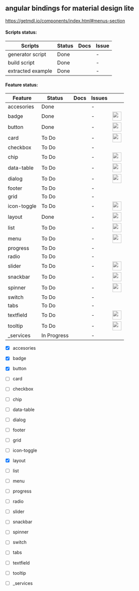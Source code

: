 ## angular bindings for material design lite
https://getmdl.io/components/index.html#menus-section

#### Scripts status:

| Scripts          | Status                              | Docs         | Issue          |
|------------------|-------------------------------------|--------------|----------------|
| generator script |                             Done    |              |              - |
| build script     |                             Done    |              |              - |
| extracted example|                             Done    |              |              - |


#### Feature status:
| Feature          | Status      | Docs  | Issues |                                                                                                     |
|------------------|-------------|-------|--------|-----------------------------------------------------------------------------------------------------|
| accesories       |      Done   |       |      - |                                                                                                     |
| badge            |      Done   |       |      - |<img src="https://getmdl.io/assets/comp_badges.png" width="28" style="filter: grayscale(100%);">     |
| button           |      Done   |       |      - |<img src="https://getmdl.io/assets/comp_buttons.png" width="28" style="filter: grayscale(100%);">    |
| card             |     To Do   |       |      - |<img src="https://getmdl.io/assets/comp_cards.png" width="28" style="filter: grayscale(100%);">      |
| checkbox         |     To Do   |       |      - |                                                                                                     |
| chip             |     To Do   |       |      - |<img src="https://getmdl.io/assets/comp_chips.png" width="28" style="filter: grayscale(100%);">      |
| data-table       |     To Do   |       |      - |<img src="https://getmdl.io/assets/comp_tables.png" width="28" style="filter: grayscale(100%);">     |
| dialog           |     To Do   |       |      - |<img src="https://getmdl.io/assets/comp_dialog.png" width="28" style="filter: grayscale(100%);">     |
| footer           |     To Do   |       |      - |                                                                                                     |
| grid             |     To Do   |       |      - |                                                                                                     |
| icon-toggle      |     To Do   |       |      - |<img src="https://getmdl.io/assets/comp_toggles.png" width="28" style="filter: grayscale(100%);">    |
| layout           |      Done   |       |      - |<img src="https://getmdl.io/assets/comp_layout.png" width="28" style="filter: grayscale(100%);">     |
| list             |     To Do   |       |      - |<img src="https://getmdl.io/assets/comp_lists.png" width="28" style="filter: grayscale(100%);">      |
| menu             |     To Do   |       |      - |<img src="https://getmdl.io/assets/comp_menus.png" width="28" style="filter: grayscale(100%);">      |
| progress         |     To Do   |       |      - |                                                                                                     |
| radio            |     To Do   |       |      - |                                                                                                     |
| slider           |     To Do   |       |      - |<img src="https://getmdl.io/assets/comp_sliders.png" width="28" style="filter: grayscale(100%);">    |
| snackbar         |     To Do   |       |      - |<img src="https://getmdl.io/assets/comp_snackbar.png" width="28" style="filter: grayscale(100%);">   |
| spinner          |     To Do   |       |      - |<img src="https://getmdl.io/assets/comp_loading.png" width="28" style="filter: grayscale(100%);">    |
| switch           |     To Do   |       |      - |                                                                                                     |
| tabs             |     To Do   |       |      - |                                                                                                     |
| textfield        |     To Do   |       |      - |<img src="https://getmdl.io/assets/comp_textfields.png" width="28" style="filter: grayscale(100%);"> |
| tooltip          |     To Do   |       |      - |<img src="https://getmdl.io/assets/comp_tooltips.png" width="28" style="filter: grayscale(100%);">   |
| _services        | In Progress |       |      - |                                                                                                     |
                                 

- [x] accesories 
- [x] badge      
- [x] button     
- [ ] card       
- [ ] checkbox   
- [ ] chip       
- [ ] data-table 
- [ ] dialog     
- [ ] footer     
- [ ] grid       
- [ ] icon-toggle
- [x] layout     
- [ ] list       
- [ ] menu       
- [ ] progress   
- [ ] radio      
- [ ] slider     
- [ ] snackbar   
- [ ] spinner    
- [ ] switch     
- [ ] tabs       
- [ ] textfield  
- [ ] tooltip    
- [ ] _services  










